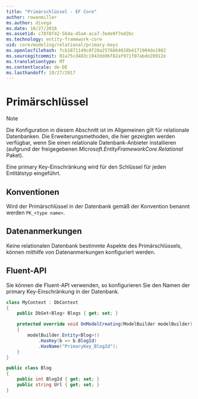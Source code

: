 ```yaml
---
title: "Primärschlüssel - EF Core"
author: rowanmiller
ms.author: divega
ms.date: 10/27/2016
ms.assetid: c78f8f42-564a-45a4-aca7-3ede9f7ed2bc
ms.technology: entity-framework-core
uid: core/modeling/relational/primary-keys
ms.openlocfilehash: fcb1871149c0f20a2576864028b4171904de1982
ms.sourcegitcommit: 01a75cd483c1943ddd6f82af971f07abde20912e
ms.translationtype: MT
ms.contentlocale: de-DE
ms.lasthandoff: 10/27/2017
---
```

# <a name="primary-keys"></a>Primärschlüssel

> [!NOTE]  
> Die Konfiguration in diesem Abschnitt ist im Allgemeinen gilt für relationale Datenbanken. Die Erweiterungsmethoden, die hier gezeigten werden verfügbar, wenn Sie einen relationale Datenbank-Anbieter installieren (aufgrund der freigegebenen *Microsoft.EntityFrameworkCore.Relational* Paket).

Eine primary Key-Einschränkung wird für den Schlüssel für jeden Entitätstyp eingeführt.

## <a name="conventions"></a>Konventionen

Wird der Primärschlüssel in der Datenbank gemäß der Konvention benannt werden `PK_<type name>`.

## <a name="data-annotations"></a>Datenanmerkungen

Keine relationalen Datenbank bestimmte Aspekte des Primärschlüssels, können mithilfe von Datenanmerkungen konfiguriert werden.

## <a name="fluent-api"></a>Fluent-API

Sie können die Fluent-API verwenden, so konfigurieren Sie den Namen der primary Key-Einschränkung in der Datenbank.

<!-- [!code-csharp[Main](samples/core/relational/Modeling/FluentAPI/Samples/Relational/KeyName.cs?highlight=9)] -->
``` csharp
class MyContext : DbContext
{
    public DbSet<Blog> Blogs { get; set; }

    protected override void OnModelCreating(ModelBuilder modelBuilder)
    {
        modelBuilder.Entity<Blog>()
            .HasKey(b => b.BlogId)
            .HasName("PrimaryKey_BlogId");
    }
}

public class Blog
{
    public int BlogId { get; set; }
    public string Url { get; set; }
}
```
